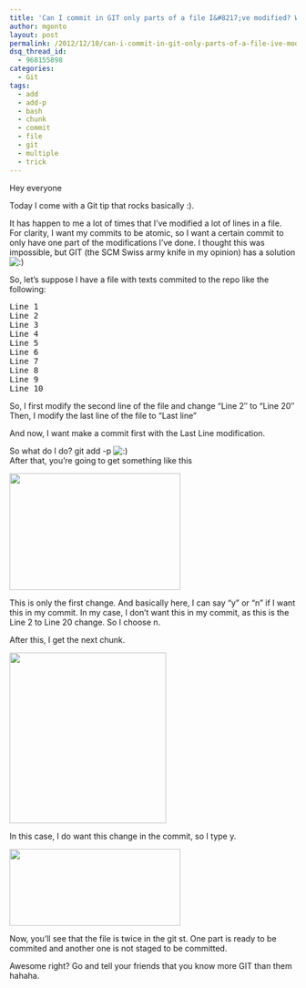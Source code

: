 ```yaml
---
title: 'Can I commit in GIT only parts of a file I&#8217;ve modified? What&#8217;s git add -p'
author: mgonto
layout: post
permalink: /2012/12/10/can-i-commit-in-git-only-parts-of-a-file-ive-modified-whats-git-add-p/
dsq_thread_id:
  - 968155898
categories:
  - Git
tags:
  - add
  - add-p
  - bash
  - chunk
  - commit
  - file
  - git
  - multiple
  - trick
---
```

Hey everyone

Today I come with a Git tip that rocks basically :).

It has happen to me a lot of times that I&#8217;ve modified a lot of lines in a file. For clarity, I want my commits to be atomic, so I want a certain commit to only have one part of the modifications I&#8217;ve done. I thought this was impossible, but GIT (the SCM Swiss army knife in my opinion) has a solution <img src="http://gon.to/wp-includes/images/smilies/icon_smile.gif" alt=":)" class="wp-smiley" /> 

So, let&#8217;s suppose I have a file with texts commited to the repo like the following:

<pre>Line 1
Line 2
Line 3
Line 4
Line 5
Line 6
Line 7
Line 8
Line 9
Line 10</pre>

So, I first modify the second line of the file and change &#8220;Line 2&#8243; to &#8220;Line 20&#8243;  
Then, I modify the last line of the file to &#8220;Last line&#8221;

And now, I want make a commit first with the Last Line modification.

So what do I do? git add -p <img src="http://gon.to/wp-includes/images/smilies/icon_smile.gif" alt=":)" class="wp-smiley" />  
After that, you&#8217;re going to get something like this

<a rel="lightbox" href="http://gon.to/wp-content/uploads/2012/12/Screen-Shot-2012-12-10-at-10.51.42-PM.png" rel="lightbox" title="Can I commit in GIT only parts of a file I've modified? What's git add -p"><img class="aligncenter size-medium wp-image-178" title="Screen Shot 2012-12-10 at 10.51.42 PM" src="http://gon.to/wp-content/uploads/2012/12/Screen-Shot-2012-12-10-at-10.51.42-PM-300x205.png" alt="" width="300" height="205" /></a>

This is only the first change. And basically here, I can say &#8220;y&#8221; or &#8220;n&#8221; if I want this in my commit. In my case, I don&#8217;t want this in my commit, as this is the Line 2 to Line 20 change. So I choose n.

After this, I get the next chunk.

<a rel="lightbox" href="http://gon.to/wp-content/uploads/2012/12/Screen-Shot-2012-12-10-at-10.53.56-PM.png" rel="lightbox" title="Can I commit in GIT only parts of a file I've modified? What's git add -p"><img class="aligncenter size-medium wp-image-179" title="Screen Shot 2012-12-10 at 10.53.56 PM" src="http://gon.to/wp-content/uploads/2012/12/Screen-Shot-2012-12-10-at-10.53.56-PM-275x300.png" alt="" width="275" height="300" /></a>

In this case, I do want this change in the commit, so I type y.

<a rel="lightbox" href="http://gon.to/wp-content/uploads/2012/12/Screen-Shot-2012-12-10-at-10.54.05-PM.png" rel="lightbox" title="Can I commit in GIT only parts of a file I've modified? What's git add -p"><img class="aligncenter size-medium wp-image-180" title="Screen Shot 2012-12-10 at 10.54.05 PM" src="http://gon.to/wp-content/uploads/2012/12/Screen-Shot-2012-12-10-at-10.54.05-PM-300x135.png" alt="" width="300" height="135" /></a>

Now, you&#8217;ll see that the file is twice in the git st. One part is ready to be commited and another one is not staged to be committed.

Awesome right? Go and tell your friends that you know more GIT than them hahaha.